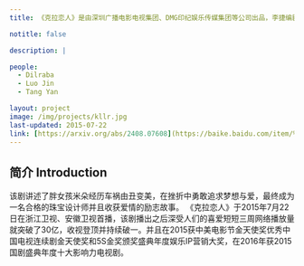 ```yaml
---
title: 《克拉恋人》是由深圳广播电影电视集团、DMG印纪娱乐传媒集团等公司出品，李捷编剧，陈铭章、吴强执导，郑智薰、唐嫣、罗晋、迪丽热巴领衔主演的都市爱情剧

notitle: false

description: |

people:
  - Dilraba
  - Luo Jin
  - Tang Yan

layout: project
image: /img/projects/kllr.jpg
last-updated: 2015-07-22
link: [https://arxiv.org/abs/2408.07608](https://baike.baidu.com/item/%E5%85%8B%E6%8B%89%E6%81%8B%E4%BA%BA/15949407)
---
```


## 简介 Introduction
该剧讲述了胖女孩米朵经历车祸由丑变美，在挫折中勇敢追求梦想与爱，最终成为一名合格的珠宝设计师并且收获爱情的励志故事。
《克拉恋人》于2015年7月22日在浙江卫视、安徽卫视首播，该剧播出之后深受人们的喜爱短短三周网络播放量就突破了30亿，收视登顶并持续破一。并且在2015获中美电影节金天使奖优秀中国电视连续剧金天使奖和5S金奖颁奖盛典年度娱乐IP营销大奖，在2016年获2015国剧盛典年度十大影响力电视剧。
